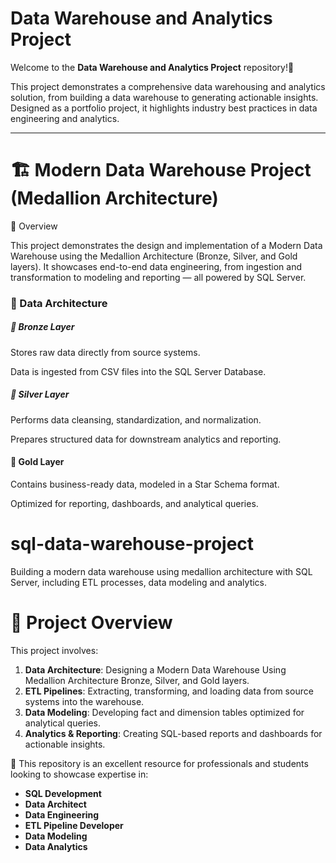 # Data Warehouse and Analytics Project

Welcome to the **Data Warehouse and Analytics Project** repository!🚀

This project demonstrates a comprehensive data warehousing and analytics solution, from building a data warehouse to generating actionable insights. Designed as a portfolio project, it highlights industry best practices in data engineering and analytics.

---
# 🏗️ Modern Data Warehouse Project (Medallion Architecture)
📖 Overview

This project demonstrates the design and implementation of a Modern Data Warehouse using the Medallion Architecture (Bronze, Silver, and Gold layers).
It showcases end-to-end data engineering, from ingestion and transformation to modeling and reporting — all powered by SQL Server.

### 🧱 Data Architecture
##### 🥉 Bronze Layer

Stores raw data directly from source systems.

Data is ingested from CSV files into the SQL Server Database.

##### 🥈 Silver Layer

Performs data cleansing, standardization, and normalization.

Prepares structured data for downstream analytics and reporting.

#### 🥇 Gold Layer

Contains business-ready data, modeled in a Star Schema format.

Optimized for reporting, dashboards, and analytical queries.

# sql-data-warehouse-project
Building a modern data warehouse using medallion architecture with SQL Server, including ETL processes, data modeling and analytics.

 # 📖 Project Overview
This project involves:

1. **Data Architecture**: Designing a Modern Data Warehouse Using Medallion Architecture Bronze, Silver, and Gold layers.
2. **ETL Pipelines**: Extracting, transforming, and loading data from source systems into the warehouse.
3. **Data Modeling**: Developing fact and dimension tables optimized for analytical queries.
4. **Analytics & Reporting**: Creating SQL-based reports and dashboards for actionable insights.
   
🎯 This repository is an excellent resource for professionals and students looking to showcase expertise in:

- **SQL Development**
- **Data Architect**
- **Data Engineering**
- **ETL Pipeline Developer**
- **Data Modeling**
- **Data Analytics**
